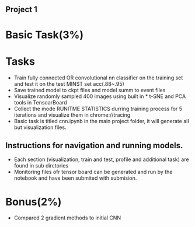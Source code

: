 ## Project 1 
# Basic Task(3%)

# Tasks
* Train fully connected OR convolutional nn classifier on the training set and test it on the test MINST set acc(.88~.95)
* Save trained model to ckpt files and model summ to event files
* Visualize randomly sampled 400 images using built in
		* t-SNE and PCA tools in TensoarBoard
* Collect the mode RUNITME STATISTICS durring training process for 5 iterations and visualize them in chrome://tracing
* Basic task is titled cnn.ipynb in the main project folder, it will generate all but visualization files. 

## Instructions for navigation and running models.
* Each section (visualization, train and test, profile and additional task) are found in sub dirctories
* Monitoring files ofr tensor board can be generated and run by the notebook and have been submited with submision.

# Bonus(2%)
* Compared 2 gradient methods to initial CNN

